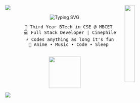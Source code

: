 <img
  src="https://user-images.githubusercontent.com/73097560/115834477-dbab4500-a447-11eb-908a-139a6edaec5c.gif"
/>
<img
  src="https://github.com/fal3n-4ngel/fal3n-4ngel/assets/79042374/208f02cd-5f83-4104-a500-fce210b5016c"
  width="25%"
  align="right"
/>

<div align="center">
  <img
    src="https://readme-typing-svg.demolab.com?font=Fira+Code&duration=1000&color=A8F7EF&center=true&multiline=true&repeat=false&random=false&width=600&height=100&lines=+Hey+Yo%2C+;I'm+Adi%2C+a+tech+wizard+with+a+mystical+touch+%E2%98%86"
    alt="Typing SVG"
  />
  <pre>
    💼 Third Year BTech in CSE @ MBCET 
    💻 Full Stack Developer | Cinephile
    ⚡ Codes anything as long it's fun
    💫 Anime • Music • Code • Sleep 
  </pre>
</div>

<p align="center">
  <img
    width="100"
    src="https://github.com/fal3n-4ngel/fal3n-4ngel/assets/79042374/c5927e7a-d8fa-4eea-8b83-3f69724a0944"
  />
</p>

<img
  src="https://user-images.githubusercontent.com/73097560/115834477-dbab4500-a447-11eb-908a-139a6edaec5c.gif"
/>
